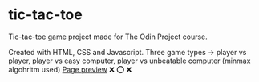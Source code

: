 # tic-tac-toe

Tic-tac-toe game project made for The Odin Project course.

Created with HTML, CSS and Javascript. Three game types -> player vs player, player vs easy computer, player vs unbeatable computer (minmax algohritm used)
[Page preview](https://dariuszk92.github.io/Library/)  :x: :o: :x:

